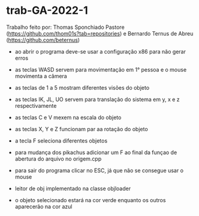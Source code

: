 # trab-GA-2022-1
Trabalho feito por: Thomas Sponchiado Pastore (https://github.com/thom01s?tab=repositories) e Bernardo Ternus de Abreu (https://github.com/beternus)

- ao abrir o programa deve-se usar a configuração x86 para não gerar erros

- as teclas WASD servem para movimentação em 1° pessoa e o mouse movimenta a câmera

- as teclas de 1 a 5 mostram diferentes visões do objeto

- as teclas IK, JL, UO servem para translação do sistema em y, x e z respectivamente

- as teclas C e V mexem na escala do objeto

- as teclas X, Y e Z funcionam par aa rotação do objeto

- a tecla F seleciona diferentes objetos

- para mudança dos pikachus adicionar um F ao final da funçao de abertura do arquivo no origem.cpp

- para sair do programa clicar no ESC, já que não se consegue usar o mouse

- leitor de obj implementado na classe objloader

- o objeto selecionado estará na cor verde enquanto os outros aparecerão na cor azul
